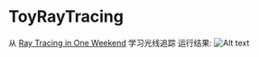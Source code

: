 # ToyRayTracing

从 [Ray Tracing in One Weekend](https://github.com/petershirley/raytracinginoneweekend) 学习光线追踪 
运行结果:
![Alt text](https://github.com/wnkai/ToyRayTracing/blob/master/ToyRayTracing/out/out.jpg "result")
